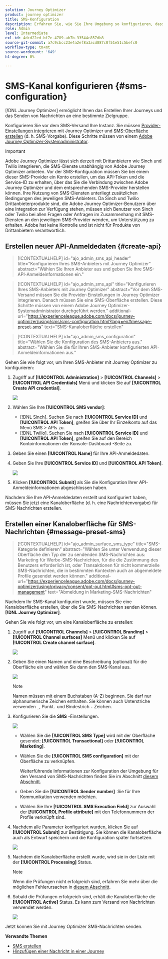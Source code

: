 ```yaml
---
solution: Journey Optimizer
product: journey optimizer
title: SMS-Konfiguration
description: Erfahren Sie, wie Sie Ihre Umgebung so konfigurieren, dass SMS mit Journey Optimizer gesendet werden
role: Admin
level: Intermediate
exl-id: 4dcd22ed-bf7e-4789-ab7b-33544c857db8
source-git-commit: a7c9cbcc23e4a2ef8a3acd887c0f51e51c5befc0
workflow-type: tm+mt
source-wordcount: '649'
ht-degree: 0%

---
```


# SMS-Kanal konfigurieren {#sms-configuration}

[!DNL Journey Optimizer] ermöglicht Ihnen das Erstellen Ihrer Journeys und das Senden von Nachrichten an eine bestimmte Zielgruppe.

Konfigurieren Sie vor dem SMS-Versand Ihre Instanz. Sie müssen [Provider-Einstellungen integrieren](#create-api) mit Journey Optimizer und [SMS-Oberfläche erstellen](#message-preset-sms) (d. h. SMS-Vorgabe). Diese Schritte müssen von einem [Adobe Journey Optimizer-Systemadministrator](../start/path/administrator.md).

>[!IMPORTANT]
>
>Adobe Journey Optimizer lässt sich derzeit mit Drittanbietern wie Sinch und Twilio integrieren, die SMS-Dienste unabhängig von Adobe Journey Optimizer anbieten.  Vor der SMS-Konfiguration müssen Sie bei einem dieser SMS-Provider ein Konto erstellen, um das API-Token und die Service-ID zu erhalten, über das Sie die Verbindung zwischen Adobe Journey Optimizer und dem entsprechenden SMS-Provider herstellen können. Ihre Nutzung von SMS-Diensten unterliegt zusätzlichen Bedingungen des jeweiligen SMS-Anbieters. Da Sinch und Twilio Drittanbieterprodukte sind, die Adobe Journey Optimizer-Benutzern über eine Integration zur Verfügung stehen, müssen sich Benutzer von Sinch oder Twilio bei allen Fragen oder Anfragen im Zusammenhang mit SMS-Diensten an den jeweiligen SMS-Provider wenden, um Unterstützung zu erhalten. Adobe hat keine Kontrolle und ist nicht für Produkte von Drittanbietern verantwortlich.

## Erstellen neuer API-Anmeldedaten {#create-api}

>[!CONTEXTUALHELP]
>id="ajo_admin_sms_api_header"
>title="Konfigurieren Ihres SMS-Anbieters mit Journey Optimizer"
>abstract="Wählen Sie Ihren Anbieter aus und geben Sie Ihre SMS-API-Anmeldeinformationen ein."

>[!CONTEXTUALHELP]
>id="ajo_admin_sms_api"
>title="Konfigurieren Ihres SMS-Anbieters mit Journey Optimizer"
>abstract="Vor dem SMS-Versand müssen Sie die Provider-Einstellungen in Journey Optimizer integrieren. Danach müssen Sie eine SMS-Oberfläche erstellen. Diese Schritte müssen von einem Adobe Journey Optimizer-Systemadministrator durchgeführt werden."
>additional-url="https://experienceleague.adobe.com/docs/journey-optimizer/using/sms/sms-configuration.html?lang=en#message-preset-sms" text="SMS-Kanaloberfläche erstellen"

>[!CONTEXTUALHELP]
>id="ajo_admin_sms_configuration"
>title="Wählen Sie die Konfiguration des SMS-Anbieters aus."
>abstract="Wählen Sie die für Ihren SMS-Anbieter konfigurierten API-Anmeldeinformationen aus."

Gehen Sie wie folgt vor, um Ihren SMS-Anbieter mit Journey Optimizer zu konfigurieren:

1. Zugriff auf **[!UICONTROL Administration]** > **[!UICONTROL Channels]** > **[!UICONTROL API Credentials]** Menü und klicken Sie auf **[!UICONTROL Create API credential]**.

   ![](assets/sms_6.png)

1. Wählen Sie Ihre **[!UICONTROL SMS vendor]**:

   * [!DNL Sinch]. Suchen Sie nach **[!UICONTROL Service ID]** und **[!UICONTROL API Token]**, greifen Sie über Ihr Einzelkonto auf das Menü SMS > APIs zu.
   * [!DNL Twilio]. Suchen Sie nach **[!UICONTROL Service ID]** und **[!UICONTROL API Token]**, greifen Sie auf den Bereich Kontoinformationen der Konsole-Dashboard -Seite zu.

1. Geben Sie einen **[!UICONTROL Name]** für Ihre API-Anmeldedaten.

1. Geben Sie Ihre **[!UICONTROL Service ID]** und **[!UICONTROL API Token]**.

   ![](assets/sms_7.png)

1. Klicken **[!UICONTROL Submit]** als Sie die Konfiguration Ihrer API-Anmeldeinformationen abgeschlossen haben.

Nachdem Sie Ihre API-Anmeldedaten erstellt und konfiguriert haben, müssen Sie jetzt eine Kanaloberfläche (d. h. eine Nachrichtenvorgabe) für SMS-Nachrichten erstellen.

## Erstellen einer Kanaloberfläche für SMS-Nachrichten {#message-preset-sms}

>[!CONTEXTUALHELP]
>id="ajo_admin_surface_sms_type"
>title="SMS-Kategorie definieren"
>abstract="Wählen Sie unter Verwendung dieser Oberfläche den Typ der zu sendenden SMS-Nachrichten aus: Marketing für Werbe-SMS-Nachrichten, für die die Zustimmung des Benutzers erforderlich ist, oder Transaktionen für nicht kommerzielle SMS-Nachrichten, die in bestimmten Kontexten auch an abgemeldete Profile gesendet werden können."
>additional-url="https://experienceleague.adobe.com/docs/journey-optimizer/using/privacy/consent/opt-out.html#sms-opt-out-management" text="Abmeldung in Marketing-SMS-Nachrichten"

Nachdem Ihr SMS-Kanal konfiguriert wurde, müssen Sie eine Kanaloberfläche erstellen, über die Sie SMS-Nachrichten senden können. **[!DNL Journey Optimizer]**.

Gehen Sie wie folgt vor, um eine Kanaloberfläche zu erstellen:

1. Zugriff auf **[!UICONTROL Channels]** > **[!UICONTROL Branding]** > **[!UICONTROL Channel surfaces]** Menü und klicken Sie auf **[!UICONTROL Create channel surface]**.

   ![](assets/preset-create.png)

1. Geben Sie einen Namen und eine Beschreibung (optional) für die Oberfläche ein und wählen Sie dann den SMS-Kanal aus.

   ![](assets/sms_preset.png)

   >[!NOTE]
   >
   > Namen müssen mit einem Buchstaben (A-Z) beginnen. Sie darf nur alphanumerische Zeichen enthalten. Sie können auch Unterstriche verwenden `_`, Punkt`.` und Bindestrich `-` Zeichen.

1. Konfigurieren Sie die **SMS** -Einstellungen.

   ![](assets/preset-sms.png)

   * Wählen Sie die **[!UICONTROL SMS Type]** wird mit der Oberfläche gesendet: **[!UICONTROL Transactional]** oder **[!UICONTROL Marketing]**.

   * Wählen Sie die **[!UICONTROL SMS configuration]** mit der Oberfläche zu verknüpfen.

      Weiterführende Informationen zur Konfiguration der Umgebung für den Versand von SMS-Nachrichten finden Sie im Abschnitt [diesem Abschnitt](#create-api).

   * Geben Sie die **[!UICONTROL Sender number]** &#x200B; Sie für Ihre Kommunikation verwenden möchten.

   * Wählen Sie Ihre **[!UICONTROL SMS Execution Field]** zur Auswahl der **[!UICONTROL Profile attribute]** mit den Telefonnummern der Profile verknüpft sind.

1. Nachdem alle Parameter konfiguriert wurden, klicken Sie auf **[!UICONTROL Submit]** zur Bestätigung. Sie können die Kanaloberfläche auch als Entwurf speichern und die Konfiguration später fortsetzen.

   ![](assets/sms_preset_2.png)

1. Nachdem die Kanaloberfläche erstellt wurde, wird sie in der Liste mit der **[!UICONTROL Processing]** Status.

   >[!NOTE]
   >
   >Wenn die Prüfungen nicht erfolgreich sind, erfahren Sie mehr über die möglichen Fehlerursachen in [diesem Abschnitt](#monitor-channel-surfaces).

1. Sobald die Prüfungen erfolgreich sind, erhält die Kanaloberfläche die **[!UICONTROL Active]** Status. Es kann zum Versand von Nachrichten verwendet werden.

   ![](assets/preset-active.png)

Jetzt können Sie mit Journey Optimizer SMS-Nachrichten senden.

**Verwandte Themen**

* [SMS erstellen](create-sms.md)
* [Hinzufügen einer Nachricht in einer Journey](../building-journeys/journeys-message.md)
